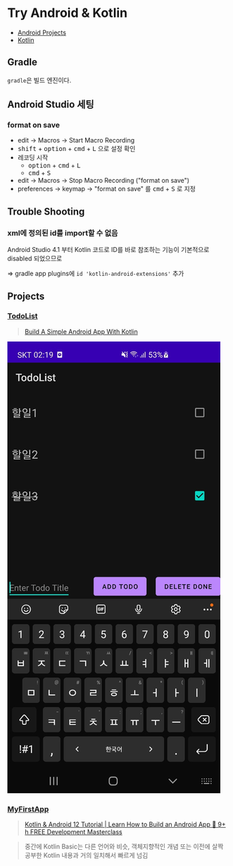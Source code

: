 # Try Android & Kotlin

- [Android Projects](./projects)
- [Kotlin](./kotlin)

## Gradle

`gradle`은 빌드 엔진이다.

## Android Studio 세팅

### format on save

- edit -> Macros -> Start Macro Recording
- <kbd>shift</kbd> + <kbd>option</kbd> + <kbd>cmd</kbd> + <kbd>L</kbd> 으로 설정 확인
- 레코딩 시작
  - <kbd>option</kbd> + <kbd>cmd</kbd> + <kbd>L</kbd>
  - <kbd>cmd</kbd> + <kbd>S</kbd>
- edit -> Macros -> Stop Macro Recording ("format on save")
- preferences -> keymap -> "format on save" 를 <kbd>cmd</kbd> + <kbd>S</kbd> 로 지정

## Trouble Shooting

### xml에 정의된 id를 import할 수 없음

Android Studio 4.1 부터 Kotlin 코드로 ID를 바로 참조하는 기능이 기본적으로 disabled 되었으므로

=> gradle app plugins에 `id 'kotlin-android-extensions'` 추가

## Projects

### [TodoList](./projects/TodoList)

> [Build A Simple Android App With Kotlin](https://youtu.be/BBWyXo-3JGQ)

![TodoList 화면](./assets/images/TodoList.jpg)

### [MyFirstApp](./projects/MyFirstApp)

> [Kotlin & Android 12 Tutorial | Learn How to Build an Android App 📱 9+ h FREE Development Masterclass](https://youtu.be/HwoxgUPabMk)

> 중간에 Kotlin Basic는 다른 언어와 비슷, 객체지향적인 개념 또는 이전에 살짝 공부한 Kotlin 내용과 거의 일치해서 빠르게 넘김
